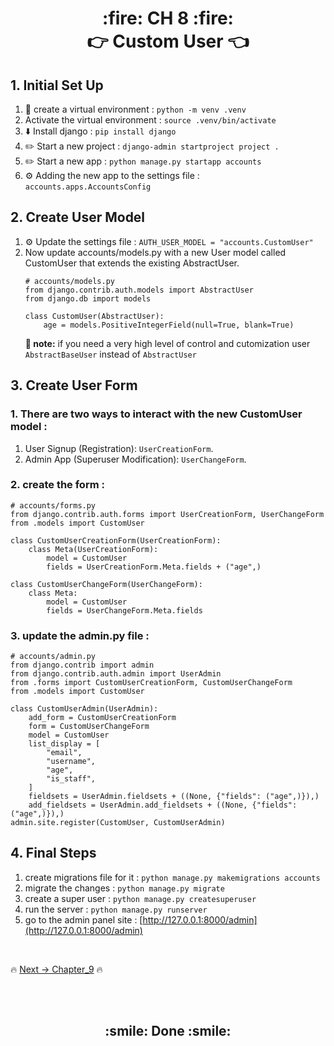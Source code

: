 <h1 align='center'> :fire: CH 8 :fire: <br> 👉 Custom User 👈</h1>

## 1. Initial Set Up

1. :file_folder: create a virtual environment : `python -m venv .venv`
2.  Activate the virtual environment : `source .venv/bin/activate`
3. :arrow_down: Install django : `pip install django`
4. :pencil2: Start a new project : `django-admin startproject project .`
5. :pencil2: Start a new app : `python manage.py startapp accounts`
6. ⚙️ Adding the new app to the settings file : `accounts.apps.AccountsConfig`


## 2. Create User Model

1. ⚙️ Update the settings file  : `AUTH_USER_MODEL = "accounts.CustomUser"`
2. Now update accounts/models.py with a new User model called CustomUser that extends the existing AbstractUser.
    ```
    # accounts/models.py
    from django.contrib.auth.models import AbstractUser
    from django.db import models

    class CustomUser(AbstractUser):
        age = models.PositiveIntegerField(null=True, blank=True)
    ```
    **:pushpin: note:** if you need a very high level of control and cutomization user `AbstractBaseUser` instead of `AbstractUser`

## 3. Create User Form
### 1. There are two ways to interact with the new CustomUser model :

1. User Signup (Registration): `UserCreationForm`.
2. Admin App (Superuser Modification): `UserChangeForm`.

### 2. create the form :
    # accounts/forms.py
    from django.contrib.auth.forms import UserCreationForm, UserChangeForm
    from .models import CustomUser

    class CustomUserCreationForm(UserCreationForm):
        class Meta(UserCreationForm):
            model = CustomUser
            fields = UserCreationForm.Meta.fields + ("age",)
            
    class CustomUserChangeForm(UserChangeForm):
        class Meta:
            model = CustomUser
            fields = UserChangeForm.Meta.fields

### 3. update the admin.py file :

    # accounts/admin.py
    from django.contrib import admin
    from django.contrib.auth.admin import UserAdmin
    from .forms import CustomUserCreationForm, CustomUserChangeForm
    from .models import CustomUser

    class CustomUserAdmin(UserAdmin):
        add_form = CustomUserCreationForm
        form = CustomUserChangeForm
        model = CustomUser
        list_display = [
            "email",
            "username",
            "age",
            "is_staff",
        ]
        fieldsets = UserAdmin.fieldsets + ((None, {"fields": ("age",)}),)
        add_fieldsets = UserAdmin.add_fieldsets + ((None, {"fields": ("age",)}),)
    admin.site.register(CustomUser, CustomUserAdmin)

## 4. Final Steps
1. create migrations file for it : `python manage.py makemigrations accounts`
2. migrate the changes : `python manage.py migrate`
3. create a super user : `python manage.py createsuperuser`
4. run the server : `python manage.py runserver`
5. go to the admin panel site : [http://127.0.0.1:8000/admin](http://127.0.0.1:8000/admin)

<br>

🔥 [Next -> Chapter_9](https://github.com/MansAlien/DFB_4.0_Summary/blob/main/Ch_9-user_authentication.md) 🔥

<br>
<br>
<h2 align="center"> :smile: Done :smile: </h2>
